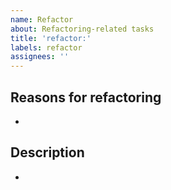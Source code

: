```yaml
---
name: Refactor
about: Refactoring-related tasks
title: 'refactor:'
labels: refactor
assignees: ''
---
```


## Reasons for refactoring

-

## Description

-
